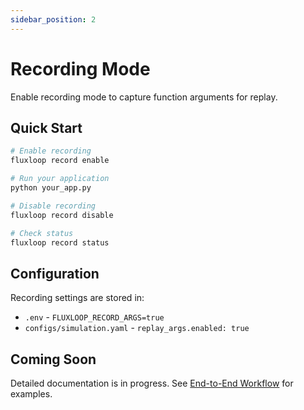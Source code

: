 ```yaml
---
sidebar_position: 2
---
```


# Recording Mode

Enable recording mode to capture function arguments for replay.

## Quick Start

```bash
# Enable recording
fluxloop record enable

# Run your application
python your_app.py

# Disable recording
fluxloop record disable

# Check status
fluxloop record status
```

## Configuration

Recording settings are stored in:
- `.env` - `FLUXLOOP_RECORD_ARGS=true`
- `configs/simulation.yaml` - `replay_args.enabled: true`

## Coming Soon

Detailed documentation is in progress. See [End-to-End Workflow](../guides/end-to-end-workflow) for examples.

